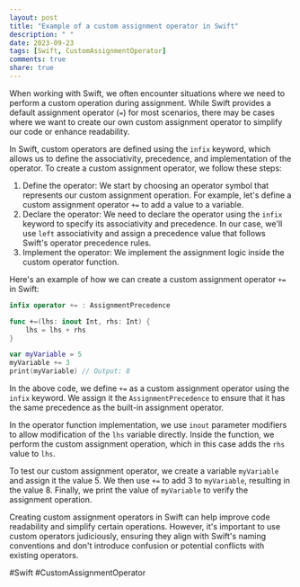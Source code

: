 ```yaml
---
layout: post
title: "Example of a custom assignment operator in Swift"
description: " "
date: 2023-09-23
tags: [Swift, CustomAssignmentOperator]
comments: true
share: true
---
```


When working with Swift, we often encounter situations where we need to perform a custom operation during assignment. While Swift provides a default assignment operator (`=`) for most scenarios, there may be cases where we want to create our own custom assignment operator to simplify our code or enhance readability.

In Swift, custom operators are defined using the `infix` keyword, which allows us to define the associativity, precedence, and implementation of the operator. To create a custom assignment operator, we follow these steps:

1. Define the operator: We start by choosing an operator symbol that represents our custom assignment operation. For example, let's define a custom assignment operator `+=` to add a value to a variable.
2. Declare the operator: We need to declare the operator using the `infix` keyword to specify its associativity and precedence. In our case, we'll use `left` associativity and assign a precedence value that follows Swift's operator precedence rules.
3. Implement the operator: We implement the assignment logic inside the custom operator function.

Here's an example of how we can create a custom assignment operator `+=` in Swift:

```swift
infix operator += : AssignmentPrecedence

func +=(lhs: inout Int, rhs: Int) {
    lhs = lhs + rhs
}

var myVariable = 5
myVariable += 3
print(myVariable) // Output: 8
```

In the above code, we define `+=` as a custom assignment operator using the `infix` keyword. We assign it the `AssignmentPrecedence` to ensure that it has the same precedence as the built-in assignment operator.

In the operator function implementation, we use `inout` parameter modifiers to allow modification of the `lhs` variable directly. Inside the function, we perform the custom assignment operation, which in this case adds the `rhs` value to `lhs`.

To test our custom assignment operator, we create a variable `myVariable` and assign it the value 5. We then use `+=` to add 3 to `myVariable`, resulting in the value 8. Finally, we print the value of `myVariable` to verify the assignment operation.

Creating custom assignment operators in Swift can help improve code readability and simplify certain operations. However, it's important to use custom operators judiciously, ensuring they align with Swift's naming conventions and don't introduce confusion or potential conflicts with existing operators.

#Swift #CustomAssignmentOperator